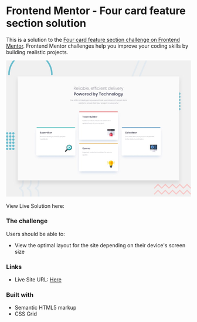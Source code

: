 # Frontend Mentor - Four card feature section solution

This is a solution to the [Four card feature section challenge on Frontend Mentor](https://www.frontendmentor.io/challenges/four-card-feature-section-weK1eFYK). Frontend Mentor challenges help you improve your coding skills by building realistic projects. 

![Design preview for the Four card feature section coding challenge](./design/desktop-preview.jpg)

View Live Solution here: 


### The challenge

Users should be able to:

- View the optimal layout for the site depending on their device's screen size

### Links

- Live Site URL: [Here](https://four-card-feature-section-solution.netlify.app/)


### Built with

- Semantic HTML5 markup
- CSS Grid


